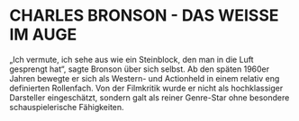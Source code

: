 # CHARLES BRONSON  -  DAS WEISSE IM AUGE

„Ich vermute, ich sehe aus wie ein Steinblock, den man in die Luft gesprengt hat“, sagte Bronson über sich selbst. Ab den späten 1960er Jahren bewegte er sich als Western- und Actionheld in einem relativ eng definierten Rollenfach. Von der Filmkritik wurde er nicht als hochklassiger Darsteller eingeschätzt, sondern galt als reiner Genre-Star ohne besondere schauspielerische Fähigkeiten. 